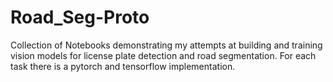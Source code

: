 # Road_Seg-Proto
Collection of Notebooks demonstrating my attempts at building and training vision models for license plate detection and road segmentation.
For each task there is a pytorch and tensorflow implementation.
